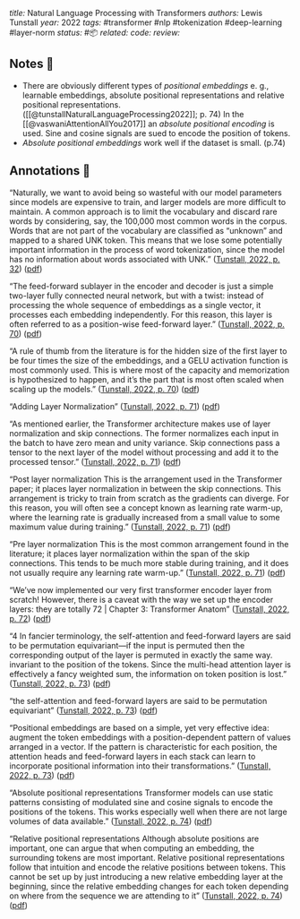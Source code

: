 *title:* Natural Language Processing with Transformers
*authors:* Lewis Tunstall
*year:* 2022
*tags:* #transformer #nlp #tokenization #deep-learning  #layer-norm
*status:* #📦 
*related:*
*code:*
*review:*

## Notes 📍

- There are obviously different types of *positional embeddings* e. g., learnable embeddings, absolute positional representations and relative positional representations. ([[@tunstallNaturalLanguageProcessing2022]]; p. 74) In the [[@vaswaniAttentionAllYou2017]] an *absolute positional encoding* is used. Sine and cosine signals are sued to encode the position of tokens. 
- *Absolute positional embeddings* work well if the dataset is small. (p.74)

## Annotations 📖

“Naturally, we want to avoid being so wasteful with our model parameters since models are expensive to train, and larger models are more difficult to maintain. A common approach is to limit the vocabulary and discard rare words by considering, say, the 100,000 most common words in the corpus. Words that are not part of the vocabulary are classified as “unknown” and mapped to a shared UNK token. This means that we lose some potentially important information in the process of word tokenization, since the model has no information about words associated with UNK.” ([Tunstall, 2022, p. 32](zotero://select/library/items/HYPN9IJ9)) ([pdf](zotero://open-pdf/library/items/TVF29AAM?page=56&annotation=8I4JJSUZ))

“The feed-forward sublayer in the encoder and decoder is just a simple two-layer fully connected neural network, but with a twist: instead of processing the whole sequence of embeddings as a single vector, it processes each embedding independently. For this reason, this layer is often referred to as a position-wise feed-forward layer.” ([Tunstall, 2022, p. 70](zotero://select/library/items/HYPN9IJ9)) ([pdf](zotero://open-pdf/library/items/TVF29AAM?page=94&annotation=YSJ9BSIW))

“A rule of thumb from the literature is for the hidden size of the first layer to be four times the size of the embeddings, and a GELU activation function is most commonly used. This is where most of the capacity and memorization is hypothesized to happen, and it’s the part that is most often scaled when scaling up the models.” ([Tunstall, 2022, p. 70](zotero://select/library/items/HYPN9IJ9)) ([pdf](zotero://open-pdf/library/items/TVF29AAM?page=94&annotation=66BX47HG))

“Adding Layer Normalization” ([Tunstall, 2022, p. 71](zotero://select/library/items/HYPN9IJ9)) ([pdf](zotero://open-pdf/library/items/TVF29AAM?page=95&annotation=CK6XCLYQ))

“As mentioned earlier, the Transformer architecture makes use of layer normalization and skip connections. The former normalizes each input in the batch to have zero mean and unity variance. Skip connections pass a tensor to the next layer of the model without processing and add it to the processed tensor.” ([Tunstall, 2022, p. 71](zotero://select/library/items/HYPN9IJ9)) ([pdf](zotero://open-pdf/library/items/TVF29AAM?page=95&annotation=TF8RNHLQ))

“Post layer normalization This is the arrangement used in the Transformer paper; it places layer normalization in between the skip connections. This arrangement is tricky to train from scratch as the gradients can diverge. For this reason, you will often see a concept known as learning rate warm-up, where the learning rate is gradually increased from a small value to some maximum value during training.” ([Tunstall, 2022, p. 71](zotero://select/library/items/HYPN9IJ9)) ([pdf](zotero://open-pdf/library/items/TVF29AAM?page=95&annotation=F4AN27WP))

“Pre layer normalization This is the most common arrangement found in the literature; it places layer normalization within the span of the skip connections. This tends to be much more stable during training, and it does not usually require any learning rate warm-up.” ([Tunstall, 2022, p. 71](zotero://select/library/items/HYPN9IJ9)) ([pdf](zotero://open-pdf/library/items/TVF29AAM?page=95&annotation=4RWZA2EP))

“We’ve now implemented our very first transformer encoder layer from scratch! However, there is a caveat with the way we set up the encoder layers: they are totally 72 | Chapter 3: Transformer Anatom” ([Tunstall, 2022, p. 72](zotero://select/library/items/HYPN9IJ9)) ([pdf](zotero://open-pdf/library/items/TVF29AAM?page=96&annotation=MH7AB3MF))

“4 In fancier terminology, the self-attention and feed-forward layers are said to be permutation equivariant—if the input is permuted then the corresponding output of the layer is permuted in exactly the same way. invariant to the position of the tokens. Since the multi-head attention layer is effectively a fancy weighted sum, the information on token position is lost.” ([Tunstall, 2022, p. 73](zotero://select/library/items/HYPN9IJ9)) ([pdf](zotero://open-pdf/library/items/TVF29AAM?page=97&annotation=MMDSIEB3))

“the self-attention and feed-forward layers are said to be permutation equivariant” ([Tunstall, 2022, p. 73](zotero://select/library/items/HYPN9IJ9)) ([pdf](zotero://open-pdf/library/items/TVF29AAM?page=97&annotation=TB3WJP5W))

“Positional embeddings are based on a simple, yet very effective idea: augment the token embeddings with a position-dependent pattern of values arranged in a vector. If the pattern is characteristic for each position, the attention heads and feed-forward layers in each stack can learn to incorporate positional information into their transformations.” ([Tunstall, 2022, p. 73](zotero://select/library/items/HYPN9IJ9)) ([pdf](zotero://open-pdf/library/items/TVF29AAM?page=97&annotation=SH9B5BKC))

“Absolute positional representations Transformer models can use static patterns consisting of modulated sine and cosine signals to encode the positions of the tokens. This works especially well when there are not large volumes of data available.” ([Tunstall, 2022, p. 74](zotero://select/library/items/HYPN9IJ9)) ([pdf](zotero://open-pdf/library/items/TVF29AAM?page=98&annotation=WYXPF9R8))

“Relative positional representations Although absolute positions are important, one can argue that when computing an embedding, the surrounding tokens are most important. Relative positional representations follow that intuition and encode the relative positions between tokens. This cannot be set up by just introducing a new relative embedding layer at the beginning, since the relative embedding changes for each token depending on where from the sequence we are attending to it” ([Tunstall, 2022, p. 74](zotero://select/library/items/HYPN9IJ9)) ([pdf](zotero://open-pdf/library/items/TVF29AAM?page=98&annotation=P3WC3ZNQ))